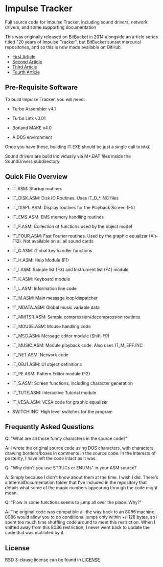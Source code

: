 # Impulse Tracker

Full source code for Impulse Tracker, including sound drivers, network drivers,
and some supporting documentation

This was originally released on BitBucket in 2014 alongside an article series
titled "20 years of Impulse Tracker", but BitBucket sunset mercurial
repositories, and so this is now made available on GitHub.

- [First Article](https://roartindon.blogspot.com/2014/02/20-years-of-impulse-tracker.html)
- [Second Article](https://roartindon.blogspot.com/2014/03/20-years-of-impulse-tracker-part-2.html)
- [Third Article](https://roartindon.blogspot.com/2014/10/20-years-of-impulse-tracker-part-3.html)
- [Fourth Article](https://roartindon.blogspot.com/2014/12/20-years-of-impulse-tracker-part-4.html)

## Pre-Requisite Software

To build Impulse Tracker, you will need:

- Turbo Assembler v4.1

- Turbo Link v3.01

- Borland MAKE v4.0

- A DOS environment

Once you have these, building IT.EXE should be just a single call to `MAKE`

Sound drivers are build individually via M\*.BAT files inside the SoundDrivers
subdirectory

## Quick File Overview

- IT.ASM:
  Startup routines
- IT_DISK.ASM:
  Disk IO Routines. Uses IT_D\_\*.INC files

- IT_DISPL.ASM:
  Display routines for the Playback Screen (F5)

- IT_EMS.ASM:
  EMS memory handling routines

- IT_F.ASM:
  Collection of functions used by the object model

- IT_FOUR.ASM:
  Fast Fourier routines. Used by the graphic equalizer (Alt-F12).
  Not available on all all sound cards

- IT_G.ASM:
  Global key handler functions

- IT_H.ASM:
  Help Module (F1)

- IT_I.ASM:
  Sample list (F3) and Instrument list (F4) module

- IT_K.ASM:
  Keyboard module

- IT_L.ASM:
  Information line code

- IT_M.ASM:
  Main message loop/dispatcher

- IT_MDATA.ASM:
  Global music variable data

- IT_MMTSR.ASM:
  Sample compression/decompression routines

- IT_MOUSE.ASM:
  Mouse handling code

- IT_MSG.ASM:
  Message editor module (Shift-F9)

- IT_MUSIC.ASM:
  Module playback code. Also uses IT_M_EFF.INC

- IT_NET.ASM:
  Network code

- IT_OBJ1.ASM:
  UI object definitions

- IT_PE.ASM:
  Pattern Editor module (F2)

- IT_S.ASM:
  Screen functions, including character generation

- IT_TUTE.ASM:
  Interactive Tutorial module

- IT_VESA.ASM:
  VESA code for graphic equalizer

- SWITCH.INC:
  High level switches for the program

## Frequently Asked Questions

Q: "What are all those funny characters in the source code?"

A: I wrote the original source code using DOS characters, with characters drawing borders/boxes in
comments in the source code. In the interests of posterity, I have left the code intact as it was.

Q: "Why didn't you use STRUCs or ENUMs" in your ASM source?

A: Simply because I didn't know about them at the time. I wish I did. There's a InternalDocumentation
folder that I've included in the repository that details what some of the magic numbers appearing
through the code might mean.

Q: "Flow in some functions seems to jump all over the place. Why?"

A: The original code was compatible all the way back to an 8086 machine. 8086 would allow you to do
conditional jumps only within +/-128 bytes, so I spent too much time shuffling code around to meet
this restriction. When I shifted away from this 8086 restriction, I never went back to update the
code that was mutilated by it.

## License

BSD 3-clause license can be found in [LICENSE](LICENSE).
